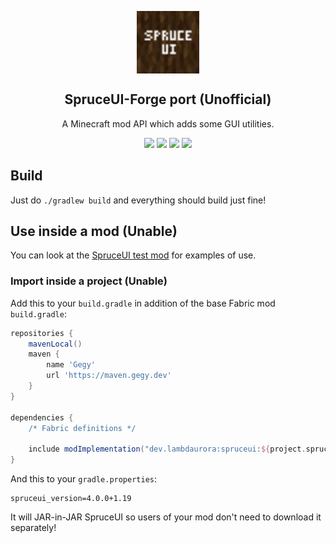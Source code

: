 <p align="center">
 <img width="100px" src="src/main/resources/icon.png" align="center" alt="SpruceUI-Forge port(Unofficial) Logo" />
 <h2 align="center">SpruceUI-Forge port (Unofficial)</h2>
 <p align="center">A Minecraft mod API which adds some GUI utilities.</p>
 <p align="center">
    <a title="Java 17" target="_blank"><img src="https://img.shields.io/badge/language-Java%2017-9B599A.svg?style=flat-square"></a>
    <a title="GitHub license" target="_blank" href="https://github.com/TexTrueStudio/SpruceUI/blob/ef21df009c38b34435a1b8e91c9b7a17f27cd5c3/LICENSE"><img src="https://img.shields.io/github/license/LambdAurora/SpruceUI?style=flat-square"></a>
    <a title="Environment: Client" target="_blank"><img src="https://img.shields.io/badge/environment-client-1976d2?style=flat-square"></a>
    <a title="Mod loader: Forge" target="_blank"><img src="https://img.shields.io/badge/Modloader-Forge-blue?style=flat-square"></a>
</p>

## Build

Just do `./gradlew build` and everything should build just fine!

## Use inside a mod (Unable)

You can look at the [SpruceUI test mod](https://github.com/LambdAurora/SpruceUI/tree/1.16/src/testmod) for examples of use.

### Import inside a project (Unable)

Add this to your `build.gradle` in addition of the base Fabric mod `build.gradle`:

```groovy
repositories {
    mavenLocal()
    maven {
        name 'Gegy'
        url 'https://maven.gegy.dev'
    }
}

dependencies {
    /* Fabric definitions */

    include modImplementation("dev.lambdaurora:spruceui:${project.spruceui_version}")
}
```

And this to your `gradle.properties`:

```properties
spruceui_version=4.0.0+1.19
```

It will JAR-in-JAR SpruceUI so users of your mod don't need to download it separately!
